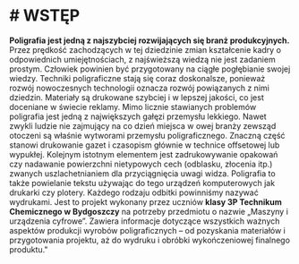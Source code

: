 # **# WSTĘP**
**Poligrafia jest jedną z najszybciej rozwijających się branż produkcyjnych.** 
Przez prędkość zachodzących w tej dziedzinie zmian kształcenie kadry o odpowiednich umiejętnościach, z najświeższą wiedzą nie jest zadaniem prostym. Człowiek powinien być przygotowany na ciągłe pogłębianie swojej wiedzy.  Techniki poligraficzne stają się coraz doskonalsze, ponieważ rozwój nowoczesnych technologii oznacza rozwój powiązanych z nimi dziedzin. Materiały są drukowane szybciej i w lepszej jakości, co jest doceniane w świecie reklamy. Mimo licznie stawianych problemów poligrafia jest jedną z największych gałęzi przemysłu lekkiego. Nawet zwykli ludzie nie zajmujący na co dzień miejsca w owej branży zewsząd otoczeni są właśnie wytworami przemysłu poligraficznego. Znaczną część stanowi drukowanie gazet i czasopism głównie w technice offsetowej lub wypukłej. 
Kolejnym istotnym elementem jest zadrukowywanie opakowań czy nadawanie powierzchni nietypowych cech (odblasku, złocenia itp.) zwanych uszlachetnianiem dla przyciągnięcia uwagi widza. Poligrafia to także powielanie tekstu używając do tego urządzeń komputerowych jak drukarki czy plotery. Każdego rodzaju odbitki powinniśmy nazywać wydrukami. Jest to projekt wykonany przez uczniów **klasy 3P Technikum Chemicznego w Bydgoszczy** na potrzeby przedmiotu o nazwie „Maszyny i urządzenia cyfrowe”. Zawiera informacje dotyczące wszystkich ważnych aspektów produkcji wyrobów poligraficznych – od pozyskania materiałów 
i przygotowania projektu, aż do wydruku i obróbki wykończeniowej finalnego produktu."

